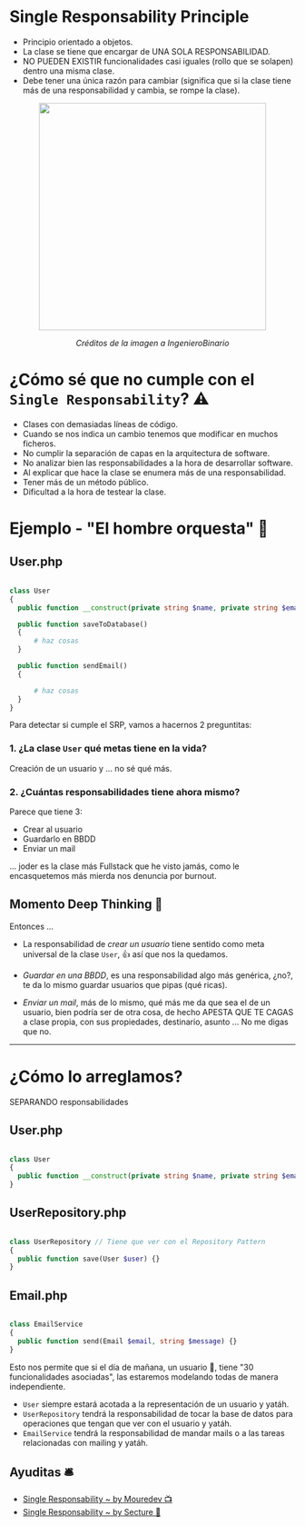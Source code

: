 

# Single Responsability Principle

- Principio orientado a objetos.
- La clase se tiene que encargar de UNA SOLA RESPONSABILIDAD.
- NO PUEDEN EXISTIR funcionalidades casi iguales (rollo que se solapen) dentro una misma clase.
- Debe tener una única razón para cambiar (significa que si la clase tiene más de una responsabilidad y cambia, se rompe la clase).

<p align=center>
  <img src="https://github.com/user-attachments/assets/3f3f0373-3c1d-4d2a-a242-d91abe291063" height="400" />
</p>

<p align=center>
  <em>Créditos de la imagen a IngenieroBinario</em>
</p>


# ¿Cómo sé que no cumple con el `Single Responsability`? ⚠️

- Clases con demasiadas líneas de código.
- Cuando se nos indica un cambio tenemos que modificar en muchos ficheros.
- No cumplir la separación de capas en la arquitectura de software.
- No analizar bien las responsabilidades a la hora de desarrollar software.
- Al explicar que hace la clase se enumera más de una responsabilidad.
- Tener más de un método público. 
- Dificultad a la hora de testear la clase.

# Ejemplo - "El hombre orquesta" 🎷

## User.php

```php

class User
{
  public function __construct(private string $name, private string $email) {}

  public function saveToDatabase()
  {
      # haz cosas
  }

  public function sendEmail()
  {

      # haz cosas
  }  
}
```

Para detectar si cumple el SRP, vamos a hacernos 2 preguntitas:

### 1. ¿La clase `User` qué metas tiene en la vida?

Creación de un usuario y ... no sé qué más.

### 2. ¿Cuántas responsabilidades tiene ahora mismo?
Parece que tiene 3:
   - Crear al usuario
   - Guardarlo en BBDD
   - Enviar un mail

... joder es la clase más Fullstack que he visto jamás, como le encasquetemos más mierda nos denuncia por burnout.

## Momento Deep Thinking 🤔

Entonces ...

- La responsabilidad de _crear un usuario_ tiene sentido como meta universal de la clase `User`, 👍 así que nos la quedamos.

- _Guardar en una BBDD_, es una responsabilidad algo más genérica, ¿no?, te da lo mismo guardar usuarios que pipas (qué ricas).
  
- _Enviar un mail_, más de lo mismo, qué más me da que sea el de un usuario, bien podría ser de otra cosa, de hecho APESTA QUE TE CAGAS a clase propia, con sus propiedades, destinario, asunto ... No me digas que no.

---

# ¿Cómo lo arreglamos? 

SEPARANDO responsabilidades 

## User.php
```php

class User
{
  public function __construct(private string $name, private string $email) {}
}

```

## UserRepository.php
```php

class UserRepository // Tiene que ver con el Repository Pattern 
{
  public function save(User $user) {}
}

```

## Email.php
```php

class EmailService
{
  public function send(Email $email, string $message) {}
}

```

Esto nos permite que si el día de mañana, un usuario 👦, tiene "30 funcionalidades asociadas", las estaremos modelando todas de manera independiente.

- `User` siempre estará acotada a la representación de un usuario y yatáh.
- `UserRepository` tendrá la responsabilidad de tocar la base de datos para operaciones que tengan que ver con el usuario y yatáh.
- `EmailService` tendrá la responsabilidad de mandar mails o a las tareas relacionadas con mailing y yatáh.



## Ayuditas 🛎️

- [Single Responsability ~ by Mouredev 📺](https://www.youtube.com/watch?v=ASBC5drF-QU)
- [Single Responsability ~ by Secture 📰](https://secture.com/blog/principios-solid-single-responsibility/)
